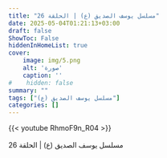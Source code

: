 ```yaml
---
title: "مسلسل يوسف الصديق (ع) | الحلقة 26"
date: 2025-05-04T01:21:13+03:00
draft: false
ShowToc: False
hiddenInHomeList: true
cover:
    image: img/5.png
    alt: 'صورة'
    caption: ''
#    hidden: false
summary: ""
tags: ["مسلسل يوسف الصديق (ع)"]
categories: []
---
```


{{< youtube RhmoF9n_R04 >}}  
 <br>
مسلسل يوسف الصديق (ع) | الحلقة 26